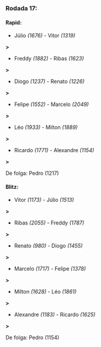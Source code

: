 ### Rodada 17:

#### Rapid:

* Júlio *(1676)*     -     Vitor *(1319)*

 **>** 
* Freddy *(1882)*     -     Ribas *(1623)*

 **>** 
* Diogo *(1237)*     -     Renato *(1226)*

 **>** 
* Felipe *(1552)*     -     Marcelo *(2049)*

 **>** 
* Léo *(1933)*     -     Milton *(1889)*

 **>** 
* Ricardo *(1771)*     -     Alexandre *(1154)*

 **>** 

De folga: Pedro (1217)

#### Blitz:

* Vitor *(1173)*     -     Júlio *(1513)*

 **>** 
* Ribas *(2055)*     -     Freddy *(1787)*

 **>** 
* Renato *(980)*     -     Diogo *(1455)*

 **>** 
* Marcelo *(1717)*     -     Felipe *(1378)*

 **>** 
* Milton *(1628)*     -     Léo *(1861)*

 **>** 
* Alexandre *(1183)*     -     Ricardo *(1625)*

 **>** 

De folga: Pedro (1154)

